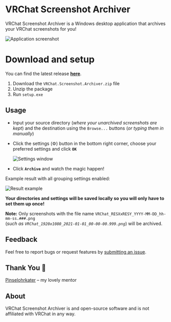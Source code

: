 # VRChat Screenshot Archiver
VRChat Screenshot Archiver is a Windows desktop application that archives your VRChat screenshots for you!

![Application screenshot](https://user-images.githubusercontent.com/71600683/120572725-21830200-c425-11eb-91f2-5b70e4799e0c.png)

# Download and setup

You can find the latest release **[here](https://github.com/Ekas-118/VRChat-Screenshot-Archiver/releases)**.

1. Download the `VRChat.Screenshot.Archiver.zip` file
2. Unzip the package 
3. Run `setup.exe`

## Usage

- Input your source directory (*where your unarchived screenshots are kept*) and the destination using the `Browse...` buttons (*or typing them in manually*)
- Click the settings (⚙️) button in the bottom right corner, choose your preferred settings and click **`OK`**

     ![Settings window](https://user-images.githubusercontent.com/71600683/118196263-68e52680-b455-11eb-8c82-1263469d5a13.png)

- Click **`Archive`** and watch the magic happen!

Example result with all grouping settings enabled:

![Result example](https://user-images.githubusercontent.com/71600683/118196071-0c820700-b455-11eb-908b-f18cd158f02f.png)

**Your directories and settings will be saved locally so you will only have to set them up once!**

**Note:** Only screenshots with the file name `VRChat_RESXxRESY_YYYY-MM-DD_hh-mm-ss.###.png` <br> (*such as `VRChat_1920x1080_2021-01-01_00-00-00.999.png`*) will be archived.

## Feedback

Feel free to report bugs or request features by [submitting an issue](https://github.com/Ekas-118/VRChat-Screenshot-Archiver/issues).

## Thank You 💙

[Pinselohrkater](https://github.com/Pinselohrkater) – my lovely mentor

## About

VRChat Screenshot Archiver is and open-source software and is not affiliated with VRChat in any way.
